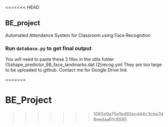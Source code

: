 <<<<<<< HEAD
## BE_project
Automated Attendance System for Classroom using Face Recognition
### Run `database.py` to get final output

You will need to paste these 2 files in the utils folder
    (1)shape_predictor_68_face_landmarks.dat
    (2)recog.yml
They are too large to be uploaded to github.
Contact me for Google Drive link

=======
# BE_Project
>>>>>>> 1093e9a75e1bd92ecd44c3cbe7d8eedaa61c8595
